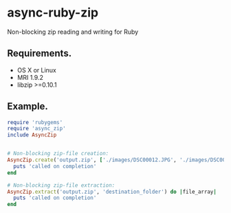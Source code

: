 async-ruby-zip
==============

Non-blocking zip reading and writing for Ruby


## Requirements.

  * OS X or Linux
  * MRI 1.9.2
  * libzip >=0.10.1

## Example.

```ruby
require 'rubygems'
require 'async_zip'
include AsyncZip


# Non-blocking zip-file creation:
AsyncZip.create('output.zip', ['./images/DSC00012.JPG', './images/DSC00018.JPG', './images/DSC00040.JPG']) do |archive_filename|
  puts 'called on completion'
end

# Non-blocking zip-file extraction:
AsyncZip.extract('output.zip', 'destination_folder') do |file_array|
  puts 'called on completion'
end

